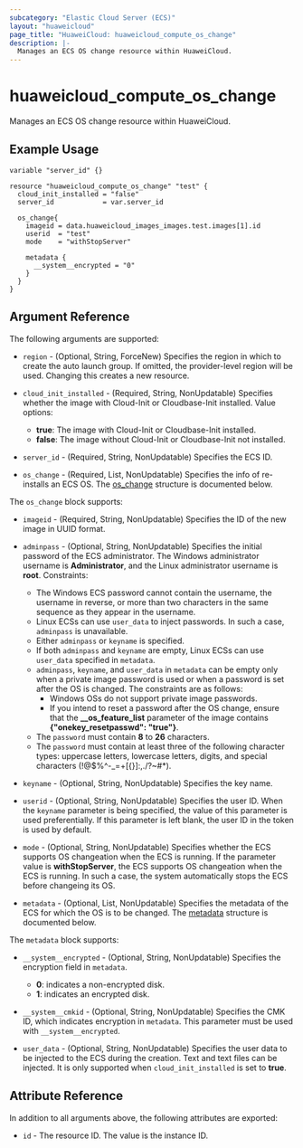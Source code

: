 ```yaml
---
subcategory: "Elastic Cloud Server (ECS)"
layout: "huaweicloud"
page_title: "HuaweiCloud: huaweicloud_compute_os_change"
description: |-
  Manages an ECS OS change resource within HuaweiCloud.
---
```


# huaweicloud_compute_os_change

Manages an ECS OS change resource within HuaweiCloud.

## Example Usage

```hcl
variable "server_id" {}

resource "huaweicloud_compute_os_change" "test" {
  cloud_init_installed = "false"
  server_id            = var.server_id

  os_change{
    imageid = data.huaweicloud_images_images.test.images[1].id
    userid  = "test"
    mode    = "withStopServer"

    metadata {
      __system__encrypted = "0"
    }
  }
}
```

## Argument Reference

The following arguments are supported:

* `region` - (Optional, String, ForceNew) Specifies the region in which to create the auto launch group.
  If omitted, the provider-level region will be used. Changing this creates a new resource.

* `cloud_init_installed` - (Required, String, NonUpdatable) Specifies whether the image with Cloud-Init or Cloudbase-Init
  installed. Value options:
  + **true**: The image with Cloud-Init or Cloudbase-Init installed.
  + **false**: The image without Cloud-Init or Cloudbase-Init not installed.

* `server_id` - (Required, String, NonUpdatable) Specifies the ECS ID.

* `os_change` - (Required, List, NonUpdatable) Specifies the info of re-installs an ECS OS.
  The [os_change](#os_change_struct) structure is documented below.

<a name="os_change_struct"></a>
The `os_change` block supports:

* `imageid` - (Required, String, NonUpdatable) Specifies the ID of the new image in UUID format.

* `adminpass` - (Optional, String, NonUpdatable) Specifies the initial password of the ECS administrator. The Windows
  administrator username is **Administrator**, and the Linux administrator username is **root**. Constraints:
  + The Windows ECS password cannot contain the username, the username in reverse, or more than two characters in the same
    sequence as they appear in the username.
  + Linux ECSs can use `user_data` to inject passwords. In such a case, `adminpass` is unavailable.
  + Either `adminpass` or `keyname` is specified.
  + If both `adminpass` and `keyname` are empty, Linux ECSs can use `user_data` specified in `metadata`.
  + `adminpass`, `keyname`, and `user_data` in `metadata` can be empty only when a private image password is used or when
    a password is set after the OS is changed. The constraints are as follows:
      - Windows OSs do not support private image passwords.
      - If you intend to reset a password after the OS change, ensure that the **__os_feature_list** parameter of the image
        contains **{"onekey_resetpasswd": "true"}**.
  + The `password` must contain **8** to **26** characters.
  + The `password` must contain at least three of the following character types: uppercase letters, lowercase letters,
    digits, and special characters (!@$%^-_=+[{}]:,./?~#*).

* `keyname` - (Optional, String, NonUpdatable) Specifies the key name.

* `userid` - (Optional, String, NonUpdatable) Specifies the user ID. When the `keyname` parameter is being specified, the
  value of this parameter is used preferentially. If this parameter is left blank, the user ID in the token is used by default.

* `mode` - (Optional, String, NonUpdatable) Specifies whether the ECS supports OS changeation when the ECS is running.
  If the parameter value is **withStopServer**, the ECS supports OS changeation when the ECS is running. In such a case,
  the system automatically stops the ECS before changeing its OS.

* `metadata` - (Optional, List, NonUpdatable) Specifies the metadata of the ECS for which the OS is to be changed.
  The [metadata](#os_change_metadata_struct) structure is documented below.

<a name="os_change_metadata_struct"></a>
The `metadata` block supports:

* `__system__encrypted` - (Optional, String, NonUpdatable) Specifies the encryption field in `metadata`.
  + **0**: indicates a non-encrypted disk.
  + **1**: indicates an encrypted disk.

* `__system__cmkid` - (Optional, String, NonUpdatable) Specifies the CMK ID, which indicates encryption in `metadata`.
  This parameter must be used with `__system__encrypted`.

* `user_data` - (Optional, String, NonUpdatable) Specifies the user data to be injected to the ECS during the creation.
 Text and text files can be injected. It is only supported when `cloud_init_installed` is set to **true**.

## Attribute Reference

In addition to all arguments above, the following attributes are exported:

* `id` - The resource ID. The value is the instance ID.
